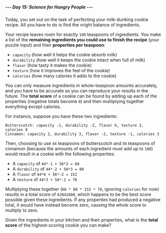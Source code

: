 ##### --- Day 15: Science for Hungry People ---

Today, you set out on the task of perfecting your milk-dunking cookie recipe. All you have to do is find the vright balance of ingredients.

Your recipe leaves room for exactly `100` teaspoons of ingredients. You make a list of the **remaining ingredients you could use to finish the recipe** (your puzzle input) and their **properties per teaspoon**:

- `capacity` (how well it helps the cookie absorb milk)
- `durability` (how well it keeps the cookie intact when full of milk)
- `flavor` (how tasty it makes the cookie)
- `texture` (how it improves the feel of the cookie)
- `calories` (how many calories it adds to the cookie)

You can only measure ingredients in whole-teaspoon amounts accurately, and you have to be accurate so you can reproduce your results in the future. The **total score** of a cookie can be found by adding up each of the properties (negative totals become `0`) and then multiplying together everything except calories.

For instance, suppose you have these two ingredients:

```
Butterscotch: capacity -1, durability -2, flavor 6, texture 3, calories 8
Cinnamon: capacity 2, durability 3, flavor -2, texture -1, calories 3
```
Then, choosing to use `44` teaspoons of butterscotch and `56` teaspoons of cinnamon (because the amounts of each ingredient must add up to `100`) would result in a cookie with the following properties:

- A `capacity` of `44*-1 + 56*2 = 68`
- A `durability` of `44*-2 + 56*3 = 80`
- A `flavor` of `44*6 + 56*-2 = 152`
- A `texture` of `44*3 + 56*-1 = 76`

Multiplying these together (`68 * 80 * 152 * 76`, ignoring `calories` for now) results in a total score of `62842880`, which happens to be the best score possible given these ingredients. If any properties had produced a negative total, it would have instead become zero, causing the whole score to multiply to zero.

Given the ingredients in your kitchen and their properties, what is the **total score** of the highest-scoring cookie you can make?
